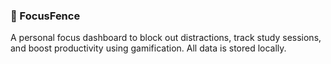 ### 💎 FocusFence

A personal focus dashboard to block out distractions, track study sessions, and boost productivity using gamification. All data is stored locally.